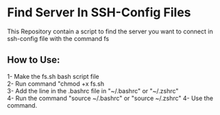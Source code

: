 # Find Server In SSH-Config Files
This Repository contain a script to find the server you want to connect in ssh-config file with the command fs

## How to Use:
1- Make the fs.sh bash script file <br />
2- Run command "chmod +x fs.sh <br />
3- Add the line in the .bashrc file in "~/.bashrc" or "~/.zshrc"<br />
4- Run the command "source ~/.bashrc" or "source ~/.zshrc"
4- Use the command.